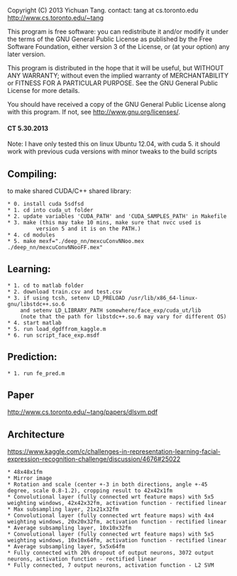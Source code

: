 Copyright (C) 2013 Yichuan Tang. 
contact: tang at cs.toronto.edu
http://www.cs.toronto.edu/~tang

This program is free software: you can redistribute it and/or modify
it under the terms of the GNU General Public License as published by
the Free Software Foundation, either version 3 of the License, or
(at your option) any later version.

This program is distributed in the hope that it will be useful,
but WITHOUT ANY WARRANTY; without even the implied warranty of
MERCHANTABILITY or FITNESS FOR A PARTICULAR PURPOSE.  See the
GNU General Public License for more details.

You should have received a copy of the GNU General Public License
along with this program.  If not, see <http://www.gnu.org/licenses/>.



#### CT 5.30.2013

Note: I have only tested this on linux Ubuntu 12.04, with cuda 5.
it should work with previous cuda versions with minor tweaks to the 
build scripts


## Compiling:
to make shared CUDA/C++ shared library:

	* 0. install cuda 5sdfsd
	* 1. cd into cuda_ut folder
	* 2. update variables 'CUDA_PATH' and 'CUDA_SAMPLES_PATH' in Makefile
	* 3. make (this may take 10 mins, make sure that nvcc used is 
			 version 5 and it is on the PATH.)
	* 4. cd modules
	* 5. make mexf="./deep_nn/mexcuConvNNoo.mex ./deep_nn/mexcuConvNNooFF.mex"



## Learning:

	* 1. cd to matlab folder
	* 2. download train.csv and test.csv
	* 3. if using tcsh, setenv LD_PRELOAD /usr/lib/x86_64-linux-gnu/libstdc++.so.6
		and setenv LD_LIBRARY_PATH somewhere/face_exp/cuda_ut/lib
		(note that the path for libstdc++.so.6 may vary for different OS)
	* 4. start matlab
	* 5. run load_dgdffrom_kaggle.m
	* 6. run script_face_exp.msdf


## Prediction:

	* 1. run fe_pred.m

## Paper
http://www.cs.toronto.edu/~tang/papers/dlsvm.pdf

## Architecture
https://www.kaggle.com/c/challenges-in-representation-learning-facial-expression-recognition-challenge/discussion/4676#25022

	* 48x48x1fm
	* Mirror image
	* Rotation and scale (center +-3 in both directions, angle +-45 degree, scale 0.8-1.2), cropping result to 42x42x1fm
	* Convolutional layer (fully connected wrt feature maps) with 5x5 weighting windows, 42x42x32fm, activation function - rectified linear
	* Max subsampling layer, 21x21x32fm
	* Convolutional layer (fully connected wrt feature maps) with 4x4 weighting windows, 20x20x32fm, activation function - rectified linear
	* Average subsampling layer, 10x10x32fm
	* Convolutional layer (fully connected wrt feature maps) with 5x5 weighting windows, 10x10x64fm, activation function - rectified linear
	* Average subsampling layer, 5x5x64fm
	* Fully connected with 20% dropout of output neurons, 3072 output neurons, activation function - rectified linear
	* Fully connected, 7 output neurons, activation function - L2 SVM



